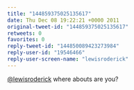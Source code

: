 ```yaml
---
title: "144859375025135617"
date: Thu Dec 08 19:22:21 +0000 2011
original-tweet-id: "144859375025135617"
retweets: 0
favorites: 0
reply-tweet-id: "144850089423273984"
reply-user-id: "19546466"
reply-user-screen-name: "lewisroderick"
---
```

<a href="https://twitter.com/lewisroderick">@lewisroderick</a> where abouts are you?
